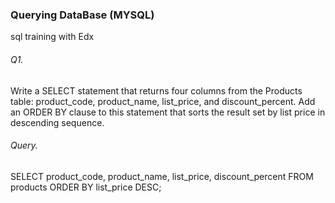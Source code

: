 ### Querying DataBase (MYSQL)
sql training with Edx

###### Q1.
Write a SELECT statement that returns four columns from the Products table: product_code, product_name, list_price, and discount_percent. Add an ORDER BY clause to this statement that sorts the result set by list price in descending sequence. 
###### Query.
SELECT product_code, product_name, list_price, discount_percent
FROM products
ORDER BY  list_price DESC;
